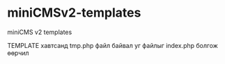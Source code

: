 miniCMSv2-templates
===================

miniCMS v2 templates

TEMPLATE хавтсанд tmp.php файл байвал уг файлыг index.php болгож өөрчил
